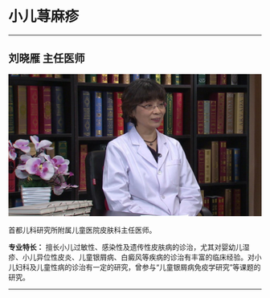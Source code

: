# 小儿荨麻疹

---

## 刘晓雁 主任医师

![1679201291257](image/c02_107/1679201291257.png)

首都儿科研究所附属儿童医院皮肤科主任医师。


**专业特长：** 擅长小儿过敏性、感染性及遗传性皮肤病的诊治，尤其对婴幼儿湿疹、小儿异位性皮炎、儿童银屑病、白癜风等疾病的诊治有丰富的临床经验。对小儿妇科及儿童性病的诊治有一定的研究，曾参与“儿童银屑病免疫学研究”等课题的研究。

---
